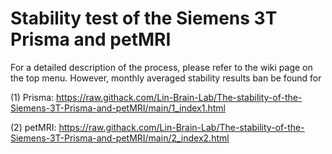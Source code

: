 # Stability test of the Siemens 3T Prisma and petMRI	

For a detailed description of the process, please refer to the wiki page on the top menu. However, monthly averaged stability results ban be found for 	

(1) Prisma: https://raw.githack.com/Lin-Brain-Lab/The-stability-of-the-Siemens-3T-Prisma-and-petMRI/main/1_index1.html	

(2) petMRI: https://raw.githack.com/Lin-Brain-Lab/The-stability-of-the-Siemens-3T-Prisma-and-petMRI/main/2_index2.html

